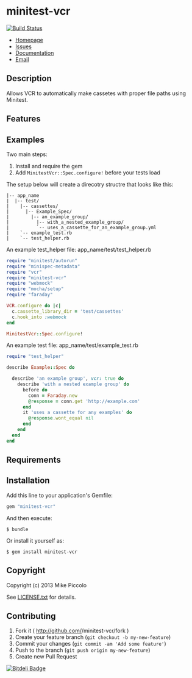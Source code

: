 minitest-vcr
============

[![Build Status](https://travis-ci.org/mfpiccolo/minitest-vcr.png?branch=master)](https://travis-ci.org/mfpiccolo/minitest-vcr)

* [Homepage](http://mfpiccolo.github.io/minitest-vcr)
* [Issues](https://github.com/mfpiccolo/minitest-vcr/issues)
* [Documentation](http://rubydoc.info/gems/minitest-vcr/frames)
* [Email](mailto:mfpiccolo@gmail.com)

## Description

Allows VCR to automatically make cassetes with proper file paths using Minitest.

## Features

## Examples

Two main steps:

1.  Install and require the gem
2.  Add `MinitestVcr::Spec.configure!` before your tests load

The setup below will create a direcotry structre that looks like this:

    |-- app_name
    |  |-- test/
    |    |-- cassettes/
    |      |-- Example_Spec/
    |        |-- an_example_group/
    |          |-- with_a_nested_example_group/
    |          `-- uses_a_cassette_for_an_example_group.yml
    |    `-- example_test.rb
    |    `-- test_helper.rb

An example test_helper file: app_name/test/test_helper.rb

```ruby
require "minitest/autorun"
require "minispec-metadata"
require "vcr"
require "minitest-vcr"
require "webmock"
require "mocha/setup"
require "faraday"

VCR.configure do |c|
  c.cassette_library_dir = 'test/cassettes'
  c.hook_into :webmock
end

MinitestVcr::Spec.configure!
```

An example test file: app_name/test/example_test.rb

```ruby
require "test_helper"

describe Example::Spec do

  describe 'an example group', vcr: true do
    describe 'with a nested example group' do
      before do
        conn = Faraday.new
        @response = conn.get 'http://example.com'
      end
      it 'uses a cassette for any examples' do
        @response.wont_equal nil
      end
    end
  end
end
```

## Requirements


## Installation

Add this line to your application's Gemfile:

```ruby
gem "minitest-vcr"
```

And then execute:

    $ bundle

Or install it yourself as:

    $ gem install minitest-vcr


## Copyright

Copyright (c) 2013 Mike Piccolo

See [LICENSE.txt](LICENSE.txt) for details.

## Contributing

1. Fork it ( http://github.com/<my-github-username>/minitest-vcr/fork )
2. Create your feature branch (`git checkout -b my-new-feature`)
3. Commit your changes (`git commit -am 'Add some feature'`)
4. Push to the branch (`git push origin my-new-feature`)
5. Create new Pull Request

[![Bitdeli Badge](https://d2weczhvl823v0.cloudfront.net/mfpiccolo/minitest-vcr/trend.png)](https://bitdeli.com/free "Bitdeli Badge")

